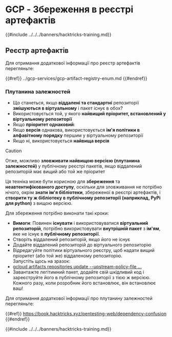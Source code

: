 # GCP - Збереження в реєстрі артефактів

{{#include ../../../banners/hacktricks-training.md}}

## Реєстр артефактів

Для отримання додаткової інформації про реєстр артефактів перегляньте:

{{#ref}}
../gcp-services/gcp-artifact-registry-enum.md
{{#endref}}

### Плутанина залежностей

- Що станеться, якщо **віддалені та стандартні** репозиторії **змішуються в віртуальному** і пакет існує в обох?
- Використовується той, у якого **найвищий пріоритет, встановлений у віртуальному репозиторії**
- Якщо **пріоритет однаковий**:
- Якщо **версія** однакова, використовується **ім'я політики в алфавітному порядку** першим у віртуальному репозиторії
- Якщо ні, використовується **найвища версія**

> [!CAUTION]
> Отже, можливо **зловживати найвищою версією (плутанина залежностей)** у публічному реєстрі пакетів, якщо віддалений репозиторій має вищий або той же пріоритет

Ця техніка може бути корисною для **збереження** та **неавтентифікованого доступу**, оскільки для зловживання не потрібно нічого, окрім **знати ім'я бібліотеки**, збереженої в реєстрі артефактів, і **створити ту ж бібліотеку в публічному репозиторії (наприклад, PyPi для python)** з вищою версією.

Для збереження потрібно виконати такі кроки:

- **Вимоги**: Повинен **існувати** і використовуватися **віртуальний репозиторій**, потрібно використовувати **внутрішній пакет** з **ім'ям**, яке не існує в **публічному репозиторії**.
- Створіть віддалений репозиторій, якщо його не існує
- Додайте віддалений репозиторій до віртуального репозиторію
- Відредагуйте політики віртуального реєстру, щоб надати вищий пріоритет (або той же) віддаленому репозиторію.\
Запустіть щось на зразок:
- [gcloud artifacts repositories update --upstream-policy-file ...](https://cloud.google.com/sdk/gcloud/reference/artifacts/repositories/update#--upstream-policy-file)
- Завантажте легітимний пакет, додайте свій шкідливий код і зареєструйте його в публічному репозиторії з тією ж версією. Кожного разу, коли розробник його встановлює, він встановлює ваш!

Для отримання додаткової інформації про плутанину залежностей перегляньте:

{{#ref}}
https://book.hacktricks.xyz/pentesting-web/dependency-confusion
{{#endref}}

{{#include ../../../banners/hacktricks-training.md}}
